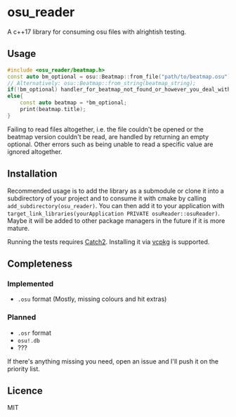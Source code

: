 # osu_reader

A c++17 library for consuming osu files with alrightish testing.

## Usage

```cpp
#include <osu_reader/beatmap.h>
const auto bm_optional = osu::Beatmap::from_file("path/to/beatmap.osu");
// Alternatively: osu::Beatmap::from_string(beatmap_string);
if(!bm_optional) handler_for_beatmap_not_found_or_however_you_deal_with_this_case();
else{
    const auto beatmap = *bm_optional;
    print(beatmap.title);
}
```

Failing to read files altogether, i.e. the file couldn't be opened or the beatmap version couldn't be read, are handled by returning an empty optional. Other errors such as being unable to read a specific value are ignored altogether.

## Installation

Recommended usage is to add the library as a submodule or clone it into a subdirectory of your project and to consume it with cmake by calling `add_subdirectory(osu_reader)`. You can then add it to your application with `target_link_libraries(yourApplication PRIVATE osuReader::osuReader)`.  
Maybe it will be added to other package managers in the future if it is more mature.

Running the tests requires [Catch2](https://github.com/catchorg/Catch2/). Installing it via [vcpkg](https://github.com/Microsoft/vcpkg/) is supported.

## Completeness

### Implemented

- `.osu` format (Mostly, missing colours and hit extras)

### Planned

- `.osr` format
- `osu!.db`
- ???

If there's anything missing you need, open an issue and I'll push it on the priority list. 

## Licence

MIT
